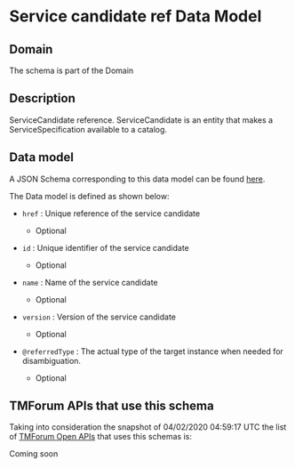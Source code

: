 # Service candidate ref Data Model

## Domain

The  schema is part of the  Domain

## Description

ServiceCandidate reference. ServiceCandidate is an entity that makes a ServiceSpecification available to a catalog.

## Data model

A JSON Schema corresponding to this data model can be found
[here](https://github.com/tmforum-rand/schemas/blob/candidates/Service/ServiceCandidateRef.schema.json).

The Data model is defined as shown below:

- `href` : Unique reference of the service candidate

  - Optional


- `id` : Unique identifier of the service candidate

  - Optional


- `name` : Name of the service candidate

  - Optional


- `version` : Version of the service candidate

  - Optional


- `@referredType` : The actual type of the target instance when needed for disambiguation.

  - Optional






## TMForum APIs that use this schema

Taking into consideration the snapshot of 04/02/2020 04:59:17 UTC the list of [TMForum Open APIs](https://www.tmforum.org/open-apis/) that uses this schemas is:

Coming soon
